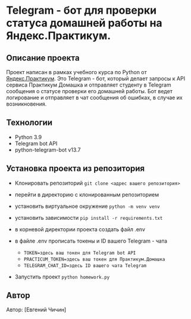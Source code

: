 # Telegram - бот для проверки статуса домашней работы на Яндекс.Практикум.

## Описание проекта

Проект написан в рамках учебного курса по Python от [Яндекс.Практикум](https://practicum.yandex.ru/).
Это Telegram - бот, который делает запросы к API сервиса Практикум Домашка и отправляет студенту в Telegram сообщения о статусе проверки его домашней работы. Бот ведет логирование и отправляет в чат сообщения об ошибках, в случае их возникновения.

## Технологии

 - Python 3.9
 - Telegram bot API
 - python-telegram-bot v13.7

## Установка проекта из репозитория

 - Клонировать репозиторий `git clone <адрес вашего репозитория>`
 - перейти в директорию с клонированным репозиторием
 - установить виртуальное окружение `python -m venv venv`
 - установить зависимости `pip install -r requirements.txt`
 - в корневой директории проекта создать файл .env
 - в файле .env прописать токены и ID вашего Telegram - чата
 

   -  `TOKEN=здесь ваш токен для Telegram bot API`
   -  `PRACTICUM_TOKEN=здесь ваш токен для Практикум.Домашка`
   -  `TELEGRAM_CHAT_ID=здесь ID вашего чата Telegram`

 - Запустить проект `python homework.py`
 

## Автор
Автор: [Евгений Чичин]
